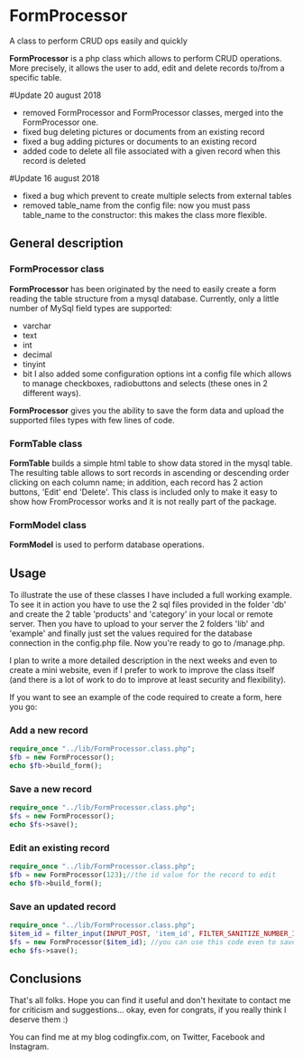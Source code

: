 # FormProcessor
A class to perform CRUD ops easily and quickly

**FormProcessor** is a php class which allows to perform CRUD
operations. More precisely, it allows the user to add, edit and delete records
to/from a specific table.

#Update 20 august 2018
- removed FormProcessor and FormProcessor classes, merged into the FormProcessor one.
- fixed bug deleting pictures or documents from an existing record
- fixed a bug adding pictures or documents to an existing record
- added code to delete all file associated with a given record when this record is deleted

#Update 16 august 2018
- fixed a bug which prevent to create multiple selects from external tables
- removed table_name from the config file: now you must pass table_name to the 
  constructor: this makes the class more flexible.


## General description

### FormProcessor class

**FormProcessor** has been originated  by the need to easily create a form
reading the table structure from a mysql database. Currently, only a little 
number of MySql field types are supported:
- varchar
- text
- int
- decimal
- tinyint
- bit
I also added some configuration options int a config file which allows to manage
checkboxes, radiobuttons and selects (these ones in 2 different ways).

**FormProcessor** gives you the ability to save the form data and upload the supported 
files types with few lines of code. 

### FormTable class

**FormTable** builds a simple html table to show data stored in the mysql table. 
The resulting table allows to sort records in ascending or descending order clicking
on each column name; in addition, each record has 2 action buttons, 'Edit' end
'Delete'. This class is included only to make it easy to show how FromProcessor works
and it is not really part of the package.

### FormModel class

**FormModel** is used to perform database operations.

## Usage
To illustrate the use of these classes I have included a full working example.
To see it in action you have to use the 2 sql files provided in the folder 'db'
and create the 2 table 'products' and 'category' in your local or remote server.
Then you have to upload to your server the 2 folders 'lib' and 'example' and
finally just set the values required for the database connection in the
config.php file. Now you're ready to go to <yourserver>/manage.php.

I plan to write a more detailed description in the next weeks and even to
create a mini website, even if I prefer to work to improve the class itself
(and there is a lot of work to do to improve at least security and flexibility).

If you want to see an example of the code required to create a form, here you go:
### Add a new record
```php
require_once "../lib/FormProcessor.class.php";
$fb = new FormProcessor();
echo $fb->build_form();
```

### Save a new record
```php
require_once "../lib/FormProcessor.class.php";
$fs = new FormProcessor();
echo $fs->save();
```

### Edit an existing record
```php
require_once "../lib/FormProcessor.class.php";
$fb = new FormProcessor(123);//the id value for the record to edit
echo $fb->build_form();
```

### Save an updated record
```php
require_once "../lib/FormProcessor.class.php";
$item_id = filter_input(INPUT_POST, 'item_id', FILTER_SANITIZE_NUMBER_INT);
$fs = new FormProcessor($item_id); //you can use this code even to save a new record: if $item_id is null there is no problem
echo $fs->save();
```

## Conclusions

That's all folks. Hope you can find it useful and don't hexitate to contact me
for criticism and suggestions... okay, even for congrats, if you really think
I deserve them :)

You can find me at my blog codingfix.com, on Twitter, Facebook and Instagram.
